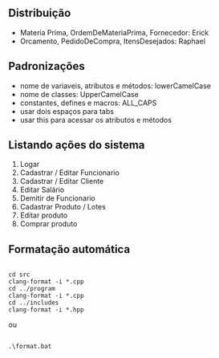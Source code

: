 ## Distribuição

- Materia Prima, OrdemDeMateriaPrima, Fornecedor: Erick
- Orcamento, PedidoDeCompra, ItensDesejados: Raphael

## Padronizações

- nome de variaveis, atributos e métodos: lowerCamelCase
- nome de classes: UpperCamelCase
- constantes, defines e macros: ALL_CAPS
- usar dois espaços para tabs
- usar this para acessar os atributos e métodos

## Listando ações do sistema

1. Logar
2. Cadastrar / Editar Funcionario
3. Cadastrar / Editar Cliente
4. Editar Salário
5. Demitir de Funcionario
6. Cadastrar Produto / Lotes
7. Editar produto
8. Comprar produto

## Formatação automática

```

cd src
clang-format -i *.cpp
cd ../program
clang-format -i *.cpp
cd ../includes
clang-format -i *.hpp

```

ou

```

.\format.bat

```

